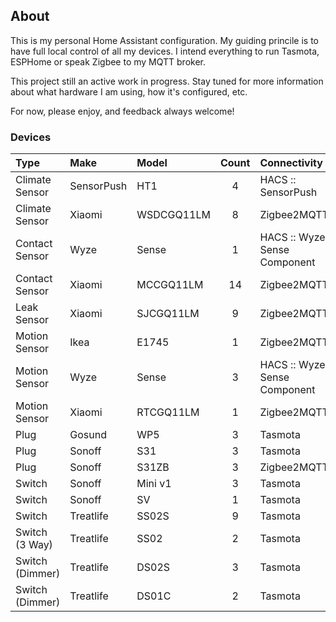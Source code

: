 ## About

This is my personal Home Assistant configuration. My guiding princile is to have
full local control of all my devices. I intend everything to run Tasmota, 
ESPHome or speak Zigbee to my MQTT broker.

This project still an active work in progress. Stay tuned for more information about
what hardware I am using, how it's configured, etc.

For now, please enjoy, and feedback always welcome!

### Devices

| Type | Make | Model | Count | Connectivity |
| :--- | :--- | :--- | :--: | :-- |
| Climate Sensor | SensorPush | HT1 | 4 | HACS :: SensorPush |
| Climate Sensor | Xiaomi | WSDCGQ11LM | 8 | Zigbee2MQTT |
| Contact Sensor | Wyze | Sense | 1 | HACS :: Wyze Sense Component |
| Contact Sensor | Xiaomi | MCCGQ11LM | 14 | Zigbee2MQTT |
| Leak Sensor | Xiaomi | SJCGQ11LM | 9 | Zigbee2MQTT |
| Motion Sensor | Ikea | E1745 | 1 | Zigbee2MQTT |
| Motion Sensor | Wyze | Sense | 3 | HACS :: Wyze Sense Component |
| Motion Sensor | Xiaomi | RTCGQ11LM | 1 | Zigbee2MQTT |
| Plug | Gosund | WP5 | 3 | Tasmota |
| Plug | Sonoff | S31 | 3 | Tasmota |
| Plug | Sonoff | S31ZB | 3 |  Zigbee2MQTT |
| Switch | Sonoff | Mini v1 | 3 | Tasmota |
| Switch | Sonoff | SV | 1 | Tasmota |
| Switch | Treatlife | SS02S | 9 | Tasmota |
| Switch (3 Way) | Treatlife | SS02 | 2 | Tasmota |
| Switch (Dimmer) | Treatlife | DS02S | 3 | Tasmota |
| Switch  (Dimmer) | Treatlife | DS01C | 2 | Tasmota |